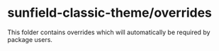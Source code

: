 # sunfield-classic-theme/overrides

This folder contains overrides which will automatically be required by package users.

